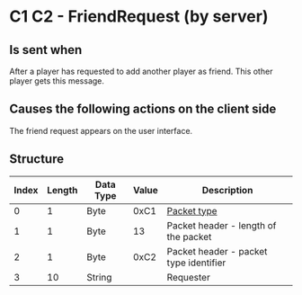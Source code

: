 # C1 C2 - FriendRequest (by server)

## Is sent when

After a player has requested to add another player as friend. This other player gets this message.

## Causes the following actions on the client side

The friend request appears on the user interface.

## Structure

| Index | Length | Data Type | Value | Description |
|-------|--------|-----------|-------|-------------|
| 0 | 1 |   Byte   | 0xC1  | [Packet type](PacketTypes.md) |
| 1 | 1 |    Byte   |   13   | Packet header - length of the packet |
| 2 | 1 |    Byte   | 0xC2  | Packet header - packet type identifier |
| 3 | 10 | String |  | Requester |